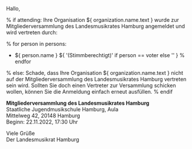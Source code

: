 Hallo,

% if attending:
Ihre Organisation ${ organization.name.text } wurde zur Mitgliederversammlung des
Landesmusikrates Hamburg angemeldet und wird vertreten durch:

% for person in persons:
- ${ person.name } ${ '(Stimmberechtigt)' if person == voter else '' }
% endfor

% else:
Schade, dass Ihre Organisation ${ organization.name.text } nicht auf der
Mitgliederversammlung des Landesmusikrates Hamburg vertreten sein wird.
Sollten Sie doch einen Vertreter zur Versammlung schicken wollen, können Sie die
Anmeldung einfach erneut ausfüllen.
% endif

**Mitgliederversammlung des Landesmusikrates Hamburg**  
Staatliche Jugendmusikschule Hamburg, Aula  
Mittelweg 42, 20148 Hamburg  
Beginn: 22.11.2022, 17:30 Uhr

Viele Grüße  
Der Landesmusikrat Hamburg
